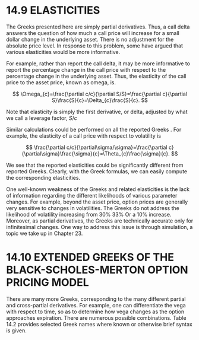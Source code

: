# 14.9 ELASTICITIES

The Greeks presented here are simply partial derivatives. Thus, a call delta answers the question of how much a call price will increase for a small dollar change in the underlying asset. There is no adjustment for the absolute price level. In response to this problem, some have argued that various elasticities would be more informative.

For example, rather than report the call delta, it may be more informative to report the percentage change in the call price with respect to the percentage change in the underlying asset. Thus, the elasticity of the call price to the asset price, known as omega, is.

$$
\Omega_{c}=\frac{\partial c/c}{\partial S/S}=\frac{\partial c}{\partial S}\frac{S}{c}=\Delta_{c}\frac{S}{c}.
$$

Note that elasticity is simply the first derivative, or delta, adjusted by what we call a leverage factor, $S/c$

Similar calculations could be performed on all the reported Greeks . For example, the elasticity of a call price with respect to volatility is

$$
\frac{\partial c/c}{\partial\sigma/\sigma}=\frac{\partial c}{\partial\sigma}\frac{\sigma}{c}=\Theta_{c}\frac{\sigma}{c}.
$$

We see that the reported elasticities could be significantly different from reported Greeks. Clearly, with the Greek formulas, we can easily compute the corresponding elasticities.

One well-known weakness of the Greeks and related elasticities is the lack of information regarding the different likelihoods of various parameter changes. For example, beyond the asset price, option prices are generally very sensitive to changes in volatilities. The Greeks do not address the likelihood of volatility increasing from $30\%$ $33\%$ Or a $10\%$ increase. Moreover, as partial derivatives, the Greeks are technically accurate only for infinitesimal changes. One way to address this issue is through simulation, a topic we take up in Chapter 23.

# 14.10 EXTENDED GREEKS OF THE BLACK-SCHOLES-MERTON OPTION PRICING MODEL

There are many more Greeks, corresponding to the many different partial and cross-partial derivatives. For example, one can differentiate the vega with respect to time, so as to determine how vega changes as the option approaches expiration. There are numerous possible combinations. Table 14.2 provides selected Greek names where known or otherwise brief syntax is given.
